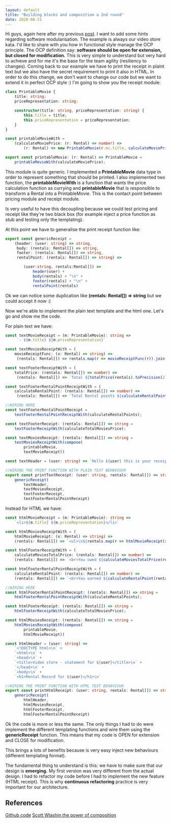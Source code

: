 ```yaml
---
layout: default
title: "Building blocks and composition a 2nd round"
date: 2020-08-21
---
```


Hi guys, again here after my previous [post](https://sabatinim.github.io/blog/2020/08/16/building-blocks-and-composition). 
I want to add some hints regarding software modularisation. The example is always our video store kata. 
I'd like to share with you how in functional style manage the OCP principle. 
The OCP definition say: **software should be open for extension, but closed for modification.**
This is very simple to understand but very hard to achieve and for me it's the base for the team agility (resiliency to changes).
Coming back to our example we have to print the receipt in plaint text but we also have the secret requirement to print it also in HTML. In order to do this change, we don't want to change our code but we want to extend it in perfect OCP style :)
I'm going to show you the receipt module:

``` typescript
class PrintableMovie {
    title: string;
    priceRepresentation: string;

    constructor(title: string, priceRepresentation: string) {
        this.title = title;
        this.priceRepresentation = priceRepresentation;
    }
}

const printableMovieWith =
    (calculateMoviePrice: (r: Rental) => number) =>
        (r: Rental) => new PrintableMovie(r.mc.title, calculateMoviePrice(r).toPrecision(2));

export const printableMovie: (r: Rental) => PrintableMovie =
    printableMovieWith(calculateMoviePrice);
```
This module is quite generic. 
I implemented a **PrintableMovie** data type in order to represent something that should be printed. 
I also implemented two function, the **printableMovieWith** is a function that wants the price calculation function as currying and **printableMovie** that is responsible to transform a Rental into a PrintableMovie. 
This is the contact point between pricing module and receipt module.

Is very useful to have this decoupling because we could test pricing and receipt like they're two black box (for example inject a price function as stub and testing only the templating).

At this point we have to generalise the print receipt function like:

``` typescript
export const genericReceipt =
    (header: (user: string) => string,
     body: (rentals: Rental[]) => string,
     footer: (rentals: Rental[]) => string,
     rentalPoint: (rentals: Rental[]) => string) =>

        (user:string, rentals:Rental[]) =>
            header(user) +
            body(rentals) + "\n" +
            footer(rentals) + "\n" +
            rentalPoint(rentals)
```
Ok we can notice some duplication like **(rentals: Rental[]) => string** but we could accept it now :)

Now we're able to implement the plain text template and the html one. Let's go and show me the code. 

For plain text we have: 

``` typescript
const textMovieReceipt = (m: PrintableMovie): string =>
     `- ${m.title} ${m.priceRepresentation}`

const textMoviesReceiptWith = (
    movieReceiptFunc: (x: Rental) => string) =>
     (rentals: Rental[]) => rentals.map(r => movieReceiptFunc(r)).join("\n")

const textFooterReceiptWith = (
    totalPrice: (rentals: Rental[]) => number) =>
     (rentals: Rental[]) => `Total ${totalPrice(rentals).toPrecision(2)}`

const textFooterRentalPointReceiptWith = (
    calculateRentalPoint: (rentals: Rental[]) => number) =>
     (rentals: Rental[]) => `Total Rental points ${calculateRentalPoint(rentals)}`

//WIRING HERE
const textFooterRentalPointReceipt =
    textFooterRentalPointReceiptWith(calculateRentalPoints);

const textFooterReceipt: (rentals: Rental[]) => string =
    textFooterReceiptWith(calculateTotalMoviesPrice);

const textMoviesReceipt: (rentals: Rental[]) => string =
    textMoviesReceiptWith(compose(
        printableMovie,
        textMovieReceipt))

const textHeader = (user: string) => `Hello ${user} this is your receipt\n`;

//WIRING THE PRINT FUNCTION WITH PLAIN TEXT BEHAVIOUR
export const printTextReceipt: (user: string, rentals: Rental[]) => string =
    genericReceipt(
        textHeader,
        textMoviesReceipt,
        textFooterReceipt,
        textFooterRentalPointReceipt)
```
Instead for HTML we have:

``` typescript
const htmlMovieReceipt = (m: PrintableMovie): string =>
    `<li>${m.title} ${m.priceRepresentation}</li>`

const htmlMoviesReceiptWith = (
    htmlMovieReceipt: (x: Rental) => string) =>
    (rentals: Rental[]) => `<ul>\n${rentals.map(r => htmlMovieReceipt(r)).join("\n")}\n</ul>`

const htmlFooterReceiptWith = (
    calculateMoviesTotalPrice: (rentals: Rental[]) => number) =>
    (rentals: Rental[]) => `<br>You owed ${calculateMoviesTotalPrice(rentals).toPrecision(2)}`

const htmlFooterRentalPointReceiptWith = (
    calculateRentalPoint: (rentals: Rental[]) => number) =>
    (rentals: Rental[]) => `<br>You earned ${calculateRentalPoint(rentals)} frequent renter points\n</body>\n</html>`

//WIRING HERE
const htmlFooterRentalPointReceipt: (rentals: Rental[]) => string =
    htmlFooterRentalPointReceiptWith(calculateRentalPoints);

const htmlFooterReceipt: (rentals: Rental[]) => string =
    htmlFooterReceiptWith(calculateTotalMoviesPrice);

const htmlMoviesReceipt: (rentals: Rental[]) => string =
    htmlMoviesReceiptWith(compose(
        printableMovie,
        htmlMovieReceipt))

const htmlHeader = (user: string) =>
    `<!DOCTYPE html>\n` +
    `<html>\n` +
    `<head>\n` +
    `<title>Video store - statement for ${user}</title>\n` +
    `</head>\n` +
    `<body>\n` +
    `<h1>Rental Record for ${user}</h1>\n`

//WIRING THE PRINT FUNCTION WITH HTML TEXT BEHAVIOUR
export const printHtmlReceipt: (user: string, rentals: Rental[]) => string =
    genericReceipt(
        htmlHeader,
        htmlMoviesReceipt,
        htmlFooterReceipt,
        htmlFooterRentalPointReceipt)
```

Ok the code is more or less the same. The only things I had to do were implement the different templating functions and wire them using the **genericReceipt** function. 
This means that my code is OPEN for extension and CLOSE for modification.

This brings a lots of benefits because is very easy inject new behaviours (different templating format). 

The fundamental thing to understand is this: we have to make sure that our design is **emerging.**
My first version was very different from the actual design. I had to refactor my code before I had to implement the new feature (HTML receipt). 
This is why **continuous refactoring** practice is very important for our architecture.

## References
[Github code](https://www.github.com/sabatinim/video-store-kata/tree/master/typescript) 
[Scott Wlashin the power of composition](https://www.slideshare.net/mobile/ScottWlaschin/the-power-of-composition) 

